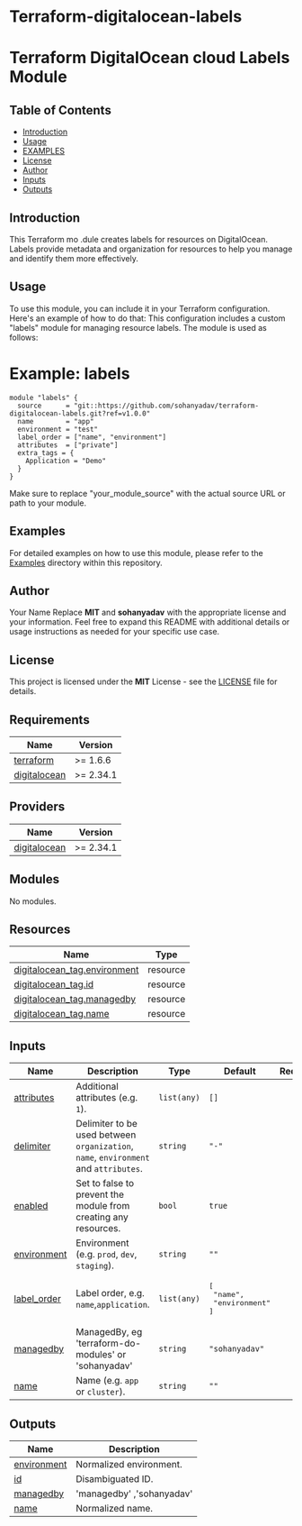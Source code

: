# Terraform-digitalocean-labels

# Terraform DigitalOcean cloud Labels Module

## Table of Contents

- [Introduction](#introduction)
- [Usage](#usage)
- [EXAMPLES](#examples)
- [License](#license)
- [Author](#author)
- [Inputs](#inputs)
- [Outputs](#outputs)


## Introduction
This Terraform mo .dule creates labels for resources on DigitalOcean. Labels provide metadata and organization for resources to help you manage and identify them more effectively.

## Usage

To use this module, you can include it in your Terraform configuration. Here's an example of how to do that:
This configuration includes a custom "labels" module for managing resource labels. The module is used as follows:
# Example: labels

```hcl
module "labels" {
  source      = "git::https://github.com/sohanyadav/terraform-digitalocean-labels.git?ref=v1.0.0"
  name        = "app"
  environment = "test"
  label_order = ["name", "environment"]
  attributes  = ["private"]
  extra_tags = {
    Application = "Demo"
  }
}
```

Make sure to replace "your_module_source" with the actual source URL or path to your module.


## Examples
For detailed examples on how to use this module, please refer to the [Examples](https://github.com/sohanyadav/terraform-digitalocean-labels/tree/master/_examples) directory within this repository.

## Author
Your Name Replace **MIT** and **sohanyadav** with the appropriate license and your information. Feel free to expand this README with additional details or usage instructions as needed for your specific use case.

## License
This project is licensed under the **MIT** License - see the [LICENSE](https://github.com/sohanyadav/terraform-digitalocean-labels/blob/master/LICENSE) file for details.
<!-- BEGIN_TF_DOCS -->
## Requirements

| Name | Version |
|------|---------|
| <a name="requirement_terraform"></a> [terraform](#requirement\_terraform) | >= 1.6.6 |
| <a name="requirement_digitalocean"></a> [digitalocean](#requirement\_digitalocean) | >= 2.34.1 |

## Providers

| Name | Version |
|------|---------|
| <a name="provider_digitalocean"></a> [digitalocean](#provider\_digitalocean) | >= 2.34.1 |

## Modules

No modules.

## Resources

| Name | Type |
|------|------|
| [digitalocean_tag.environment](https://registry.terraform.io/providers/digitalocean/digitalocean/latest/docs/resources/tag) | resource |
| [digitalocean_tag.id](https://registry.terraform.io/providers/digitalocean/digitalocean/latest/docs/resources/tag) | resource |
| [digitalocean_tag.managedby](https://registry.terraform.io/providers/digitalocean/digitalocean/latest/docs/resources/tag) | resource |
| [digitalocean_tag.name](https://registry.terraform.io/providers/digitalocean/digitalocean/latest/docs/resources/tag) | resource |

## Inputs

| Name | Description                                                                          | Type | Default                                           | Required |
|------|--------------------------------------------------------------------------------------|------|---------------------------------------------------|:--------:|
| <a name="input_attributes"></a> [attributes](#input\_attributes) | Additional attributes (e.g. `1`).                                                    | `list(any)` | `[]`                                              | no |
| <a name="input_delimiter"></a> [delimiter](#input\_delimiter) | Delimiter to be used between `organization`, `name`, `environment` and `attributes`. | `string` | `"-"`                                             | no |
| <a name="input_enabled"></a> [enabled](#input\_enabled) | Set to false to prevent the module from creating any resources.                      | `bool` | `true`                                            | no |
| <a name="input_environment"></a> [environment](#input\_environment) | Environment (e.g. `prod`, `dev`, `staging`).                                         | `string` | `""`                                              | no |
| <a name="input_label_order"></a> [label\_order](#input\_label\_order) | Label order, e.g. `name`,`application`.                                              | `list(any)` | <pre>[<br>  "name",<br>  "environment"<br>]</pre> | no |
| <a name="input_managedby"></a> [managedby](#input\_managedby) | ManagedBy, eg 'terraform-do-modules' or 'sohanyadav'                                 | `string` | `"sohanyadav"`                                    | no |
| <a name="input_name"></a> [name](#input\_name) | Name  (e.g. `app` or `cluster`).                                                     | `string` | `""`                                              | no |

## Outputs

| Name | Description               |
|------|---------------------------|
| <a name="output_environment"></a> [environment](#output\_environment) | Normalized environment.   |
| <a name="output_id"></a> [id](#output\_id) | Disambiguated ID.         |
| <a name="output_managedby"></a> [managedby](#output\_managedby) | 'managedby' ,'sohanyadav' |
| <a name="output_name"></a> [name](#output\_name) | Normalized name.          |
<!-- END_TF_DOCS -->